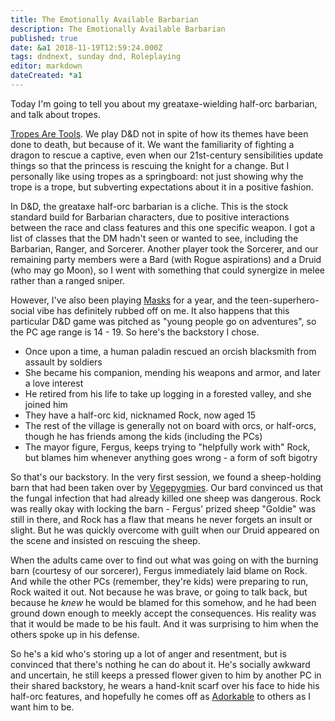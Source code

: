 ```yaml
---
title: The Emotionally Available Barbarian
description: The Emotionally Available Barbarian
published: true
date: &a1 2018-11-19T12:59:24.000Z
tags: dndnext, sunday dnd, Roleplaying
editor: markdown
dateCreated: *a1
---
```


Today I'm going to tell you about my greataxe-wielding half-orc barbarian, and talk about tropes.

<!-- more -->

[Tropes Are Tools](https://tvtropes.org/pmwiki/pmwiki.php/Main/TropesAreTools). We play D&D not in spite of how its themes have been done to death, but because of it. We want the familiarity of fighting a dragon to rescue a captive, even when our 21st-century sensibilities update things so that the princess is rescuing the knight for a change. But I personally like using tropes as a springboard: not just showing why the trope is a trope, but subverting expectations about it in a positive fashion.

In D&D, the greataxe half-orc barbarian is a cliche. This is the stock standard build for Barbarian characters, due to positive interactions between the race and class features and this one specific weapon. I got a list of classes that the DM hadn't seen or wanted to see, including the Barbarian, Ranger, and Sorcerer. Another player took the Sorcerer, and our remaining party members were a Bard (with Rogue aspirations) and a Druid (who may go Moon), so I went with something that could synergize in melee rather than a ranged sniper.

However, I've also been playing [Masks](/tags/masks/) for a year, and the teen-superhero-social vibe has definitely rubbed off on me. It also happens that this particular D&D game was pitched as "young people go on adventures", so the PC age range is 14 - 19. So here's the backstory I chose.

* Once upon a time, a human paladin rescued an orcish blacksmith from assault by soldiers
* She became his companion, mending his weapons and armor, and later a love interest
* He retired from his life to take up logging in a forested valley, and she joined him
* They have a half-orc kid, nicknamed Rock, now aged 15
* The rest of the village is generally not on board with orcs, or half-orcs, though he has friends among the kids (including the PCs)
* The mayor figure, Fergus, keeps trying to "helpfully work with" Rock, but blames him whenever anything goes wrong - a form of soft bigotry

So that's our backstory. In the very first session, we found a sheep-holding barn that had been taken over by [Vegepygmies](https://www.dandwiki.com/wiki/Vegepygmy_(5e_Race)). Our bard convinced us that the fungal infection that had already killed one sheep was dangerous. Rock was really okay with locking the barn - Fergus' prized sheep "Goldie" was still in there, and Rock has a flaw that means he never forgets an insult or slight. But he was quickly overcome with guilt when our Druid appeared on the scene and insisted on rescuing the sheep.

When the adults came over to find out what was going on with the burning barn (courtesy of our sorcerer), Fergus immediately laid blame on Rock. And while the other PCs (remember, they're kids) were preparing to run, Rock waited it out. Not because he was brave, or going to talk back, but because he _knew_ he would be blamed for this somehow, and he had been ground down enough to meekly accept the consequences. His reality was that it would be made to be his fault. And it was surprising to him when the others spoke up in his defense.

So he's a kid who's storing up a lot of anger and resentment, but is convinced that there's nothing he can do about it. He's socially awkward and uncertain, he still keeps a pressed flower given to him by another PC in their shared backstory, he wears a hand-knit scarf over his face to hide his half-orc features, and hopefully he comes off as [Adorkable](https://tvtropes.org/pmwiki/pmwiki.php/Main/Adorkable) to others as I want him to be.